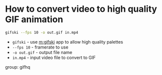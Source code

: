 # How to convert video to high quality GIF animation

```bash
gifski --fps 10 -o out.gif in.mp4
```

- `gifski` - use [m:gifski](/) app to allow high quality palettes
- `--fps 10` - framerate to use
- `-o out.gif` - output file name
- `in.mp4` - input video file to convert to GIF

group: gifhq


